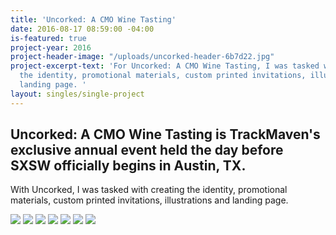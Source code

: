 ```yaml
---
title: 'Uncorked: A CMO Wine Tasting'
date: 2016-08-17 08:59:00 -04:00
is-featured: true
project-year: 2016
project-header-image: "/uploads/uncorked-header-6b7d22.jpg"
project-excerpt-text: 'For Uncorked: A CMO Wine Tasting, I was tasked with creating
  the identity, promotional materials, custom printed invitations, illustrations and
  landing page. '
layout: singles/single-project
---
```


## Uncorked: A CMO Wine Tasting is TrackMaven's exclusive annual event held the day before SXSW officially begins in Austin, TX.

With Uncorked, I was tasked with creating the identity, promotional materials, custom printed invitations, illustrations and landing page. 

<img src="/assets/TrackMaven Uncorked: Logo.jpg">

<img src="/assets/TrackMaven Uncorked: Illustration.jpg">

<img src="/assets/TrackMaven Uncorked: Invitations.jpg">

<img src="/assets/TrackMaven Uncorked: Social Graphic.jpg">

<img src="/assets/TrackMaven Uncorked: Pattern.jpg">

<img src="/assets/TrackMaven Uncorked: Login Page.jpg">

<img src="/assets/TrackMaven Uncorked: Sign Up Form.jpg">